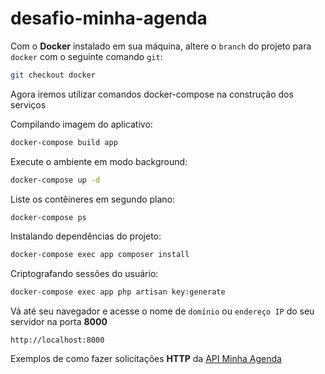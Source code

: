# desafio-minha-agenda

Com o **Docker** instalado em sua máquina, altere o `branch` do projeto para `docker` com o seguinte comando `git`:

```sh
git checkout docker
```
Agora iremos utilizar comandos docker-compose na construção dos serviços

Compilando imagem do aplicativo:

```sh
docker-compose build app
```

Execute o ambiente em modo background:

```sh
docker-compose up -d
```

Liste os contêineres em segundo plano:

```sh
docker-compose ps
```

Instalando dependências do projeto:

```sh
docker-compose exec app composer install
```

Criptografando sessões do usuário:

```sh
docker-compose exec app php artisan key:generate
```

Vá até seu navegador e acesse o nome de `domínio` ou `endereço IP` do seu servidor na porta **8000**

`http://localhost:8000`


Exemplos de como fazer solicitações **HTTP** da [API Minha Agenda](https://github.com/ahsouza/desafio-minha-agenda#cadastro-usuario)
